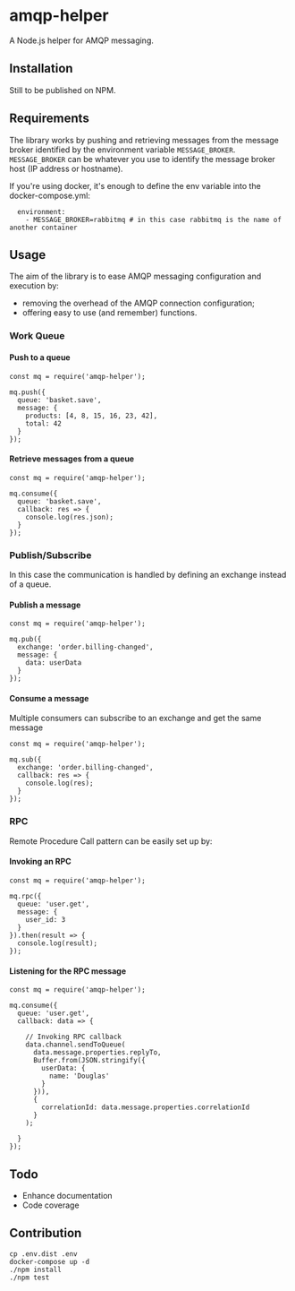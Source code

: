 # amqp-helper

A Node.js helper for AMQP messaging.

## Installation

Still to be published on NPM.

## Requirements

The library works by pushing and retrieving messages from the message broker identified by the environment variable `MESSAGE_BROKER`.
`MESSAGE_BROKER` can be whatever you use to identify the message broker host (IP address or hostname).

If you're using docker, it's enough to define the env variable into the docker-compose.yml:
```
  environment:
    - MESSAGE_BROKER=rabbitmq # in this case rabbitmq is the name of another container
```

## Usage

The aim of the library is to ease AMQP messaging configuration and execution by:

  - removing the overhead of the AMQP connection configuration;
  - offering easy to use (and remember) functions.

### Work Queue

#### Push to a queue

```
const mq = require('amqp-helper');

mq.push({
  queue: 'basket.save',
  message: {
    products: [4, 8, 15, 16, 23, 42],
    total: 42
  }
});
```

#### Retrieve messages from a queue

```
const mq = require('amqp-helper');

mq.consume({
  queue: 'basket.save',
  callback: res => {
    console.log(res.json);
  }
});
```

### Publish/Subscribe

In this case the communication is handled by defining an exchange instead of a queue.

#### Publish a message

```
const mq = require('amqp-helper');

mq.pub({
  exchange: 'order.billing-changed',
  message: {
    data: userData
  }
});
```

#### Consume a message

Multiple consumers can subscribe to an exchange and get the same message

```
const mq = require('amqp-helper');

mq.sub({
  exchange: 'order.billing-changed',
  callback: res => {
    console.log(res);
  }
});
```

### RPC

Remote Procedure Call pattern can be easily set up by:

#### Invoking an RPC

```
const mq = require('amqp-helper');

mq.rpc({
  queue: 'user.get',
  message: {
    user_id: 3
  }
}).then(result => {
  console.log(result);
});
```

#### Listening for the RPC message

```
const mq = require('amqp-helper');

mq.consume({
  queue: 'user.get',
  callback: data => {

    // Invoking RPC callback
    data.channel.sendToQueue(
      data.message.properties.replyTo,
      Buffer.from(JSON.stringify({
        userData: {
          name: 'Douglas'
        }
      })),
      {
        correlationId: data.message.properties.correlationId
      }
    );

  }
});
```

## Todo

  - Enhance documentation
  - Code coverage

## Contribution

```
cp .env.dist .env
docker-compose up -d
./npm install
./npm test
```
